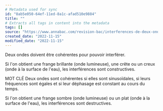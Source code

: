 ```yaml
---
# Metadata used for sync
id: "8ab5e050-64ef-11ed-8a1c-afad510e9884"
title: ""
# Extracts all tags in content into the metadata
tags: []
source: "https://www.annabac.com/revision-bac/interferences-de-deux-ondes"
created_date: "2022-11-15"
modified_date: "2022-11-15"
---
```

Deux ondes doivent être cohérentes pour pouvoir interférer.

Si l'on obtient une frange brillante (onde lumineuse), une crête ou un creux (onde à la surface de l'eau), les interférences sont constructives.

MOT CLÉ
Deux ondes sont cohérentes si elles sont sinusoïdales, si leurs fréquences sont égales et si leur déphasage est constant au cours du temps.

Si l'on obtient une frange sombre (onde lumineuse) ou un plat (onde à la surface de l'eau), les interférences sont destructives.